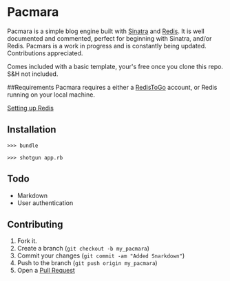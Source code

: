 Pacmara
===

Pacmara is a simple blog engine built with [Sinatra](http://www.sinatrarb.com/) and [Redis](http://redis.io/). It is well documented and commented, perfect for beginning with Sinatra, and/or Redis. Pacmars is a work in progress and is constantly being updated. Contributions appreciated.

Comes included with a basic template, your's free once you clone this repo. S&H not included.

##Requirements
Pacmara requires a either a [RedisToGo](http://redistogo.com/) account, or Redis running on your local machine.

[Setting up Redis](http://redis.io/topics/quickstart)

Installation
------------

`>>> bundle`

`>>> shotgun app.rb`
    
Todo
------------

- Markdown
- User authentication

Contributing
------------

1. Fork it.
2. Create a branch (`git checkout -b my_pacmara`)
3. Commit your changes (`git commit -am "Added Snarkdown"`)
4. Push to the branch (`git push origin my_pacmara`)
5. Open a [Pull Request](http://github.com/colbyaley/pacmara/pulls)